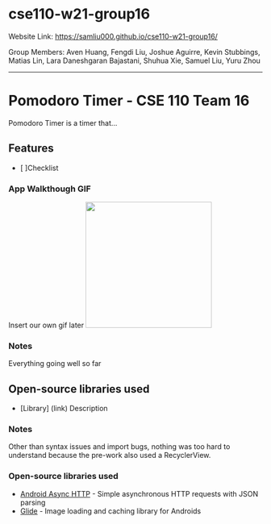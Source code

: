 # cse110-w21-group16
Website Link: https://samliu000.github.io/cse110-w21-group16/

Group Members: Aven Huang, Fengdi Liu, Joshue Aguirre, Kevin Stubbings, Matias Lin, Lara Daneshgaran Bajastani, Shuhua Xie, Samuel Liu, Yuru Zhou

---

# Pomodoro Timer - CSE 110 Team 16
Pomodoro Timer is a timer that...

## Features
- [ ]Checklist

### App Walkthough GIF
Insert our own gif later
<img src="https://github.com/samliu000/Flixster/blob/master/demoPart2.gif" width=250><br>

### Notes

Everything going well so far

## Open-source libraries used
- [Library] (link) Description

### Notes
Other than syntax issues and import bugs, nothing was too hard to understand because the pre-work also used a RecyclerView.

### Open-source libraries used

- [Android Async HTTP](https://github.com/codepath/CPAsyncHttpClient) - Simple asynchronous HTTP requests with JSON parsing
- [Glide](https://github.com/bumptech/glide) - Image loading and caching library for Androids
